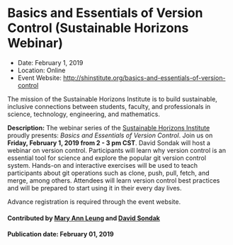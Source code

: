 # Basics and Essentials of Version Control (Sustainable Horizons Webinar)

- Date: February 1, 2019
- Location: Online
- Event Website: http://shinstitute.org/basics-and-essentials-of-version-control

The mission of the Sustainable Horizons Institute is to build sustainable, inclusive connections between students, faculty, and professionals in science, technology, engineering, and mathematics.  

**Description:**  The webinar series of the [Sustainable Horizons Institute](http://shinstitute.org/) proudly presents: *Basics and Essentials of Version Control*. Join us on **Friday, February 1, 2019 from 2 - 3 pm CST**.  David Sondak will host a webinar on version control. Participants will learn why version control is an essential tool for science and explore the popular git version control system. Hands-on and interactive exercises will be used to teach participants about git operations such as clone, push, pull, fetch, and merge, among others. Attendees will learn version control best practices and will be prepared to start using it in their every day lives.

Advance registration is required through the event website.

#### Contributed by [Mary Ann Leung](https://github.com/shinstitute "Mary Ann Leung GitHub Profile") and [David Sondak](https://github.com/dsondak "David Sondak GitHub Profile")

#### Publication date: February 01, 2019

<!---
Publish: yes
RSS update: 2019-01-30
Categories: Development
Topics: revision control
Tags: webinar
Level: 2
Prerequisites: default
Aggregate: none
--->

